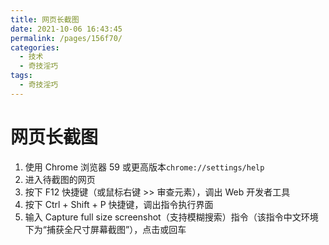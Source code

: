 ```yaml
---
title: 网页长截图
date: 2021-10-06 16:43:45
permalink: /pages/156f70/
categories:
  - 技术
  - 奇技淫巧
tags:
  - 奇技淫巧
---
```

# 网页长截图

1. 使用 Chrome 浏览器 59 或更高版本`chrome://settings/help`
2. 进入待截图的网页
3. 按下 F12 快捷键（或鼠标右键 >> 审查元素），调出 Web 开发者工具
4. 按下 Ctrl + Shift + P 快捷键，调出指令执行界面
5. 输入 Capture full size screenshot（支持模糊搜索）指令（该指令中文环境下为“捕获全尺寸屏幕截图”），点击或回车

<!-- more -->